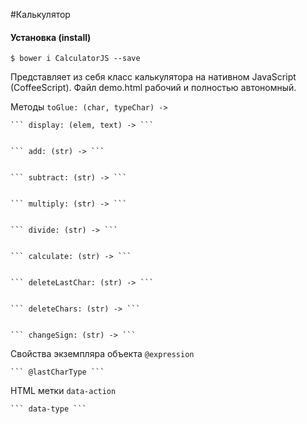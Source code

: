 #Калькулятор

#### Установка (install)
``` $ bower i CalculatorJS --save ```


Представляет из себя класс калькулятора на нативном JavaScript (CoffeeScript). Файл demo.html рабочий и полностью автономный. 

Методы
	``` toGlue: (char, typeChar) -> ```
       
        
    ``` display: (elem, text) -> ```
        
        
    ``` add: (str) -> ```
        
        
    ``` subtract: (str) -> ```
        
        
    ``` multiply: (str) -> ```
        
        
    ``` divide: (str) -> ```
        
        
    ``` calculate: (str) -> ```
        
        
    ``` deleteLastChar: (str) -> ```
        
        
    ``` deleteChars: (str) -> ```
		
		
    ``` changeSign: (str) -> ```
        
		

Свойства экземпляра объекта
	``` @expression ```
        
		
	``` @lastCharType ```
		
		
		
		
HTML метки
	``` data-action ```
		
		
	``` data-type ```